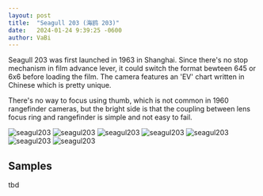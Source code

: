 ```yaml
---
layout: post
title:  "Seagull 203 (海鸥 203)"
date:   2024-01-24 9:39:25 -0600
author: VaBi
---
```


Seagull 203 was first launched in 1963 in Shanghai. Since there's no stop mechanism in film advance lever, it could switch the format bewteen 645 or 6x6 before loading the film. The camera features an 'EV' chart written in Chinese which is pretty unique. 

There's no way to focus using thumb, which is not common in 1960 rangefinder cameras, but the bright side is that the coupling between lens focus ring and rangefinder is simple and not easy to fail. 

![seagul203](/imgs/seagull/DSC_4013.jpg)
![seagul203](/imgs/seagull/DSC_4026.jpg)
![seagul203](/imgs/seagull/DSC_4028.jpg)
![seagul203](/imgs/seagull/DSC_4033.jpg)
![seagul203](/imgs/seagull/DSC_4034.jpg)
![seagul203](/imgs/seagull/DSC_4037.jpg)
![seagul203](/imgs/seagull/DSC_4078.jpg)
## Samples

tbd